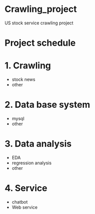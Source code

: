 # Crawling_project
US stock service crawling project

# Project schedule

# 1. Crawling
  - stock news
  - other

# 2. Data base system
  - mysql
  - other

# 3. Data analysis
  - EDA
  - regression analysis
  - other

# 4. Service
  - chatbot
  - Web service
